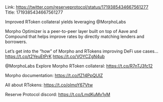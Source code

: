 Link:  https://twitter.com/reserveprotocol/status/1719385434667561277
Title: 1719385434667561277

Improved RToken collateral yields leveraging @MorphoLabs

Morpho Optimizer is a peer-to-peer layer built on top of Aave and Compound that helps improve rates by directly matching lenders and borrowers.

Let’s get into the “how” of Morpho and RTokens improving DeFi use cases… https://t.co/t2YeuEtPrK https://t.co/VOYCZgN4ub

@MorphoLabs Explore Morpho RToken collateral: https://t.co/R7nTJ3fc12

Morpho documentation: https://t.co/fZ14PpQUIZ

All about RTokens: https://t.co/olmoY67Vtw

Reserve Protocol discord: https://t.co/LmdKuMv1yM